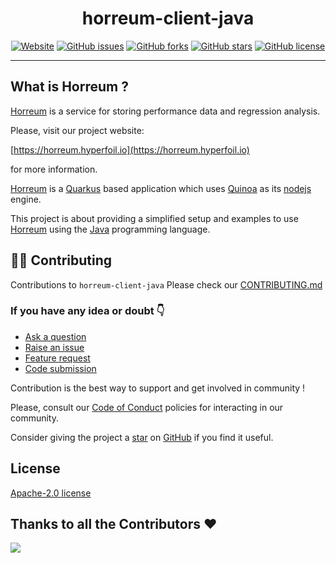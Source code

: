 <div align="center">

# horreum-client-java

<a href="https://horreum.hyperfoil.io/"><img alt="Website" src="https://img.shields.io/website?up_message=live&url=https%3A%2F%2Fhorreum.hyperfoil.io/"></a>
<a href="https://github.com/Hyperfoil/horreum-client-java/issues"><img alt="GitHub issues" src="https://img.shields.io/github/issues/Hyperfoil/horreum-client-java"></a>
<a href="https://github.com/Hyperfoil/horreum-client-java/fork"><img alt="GitHub forks" src="https://img.shields.io/github/forks/Hyperfoil/horreum-client-java"></a>
<a href="https://github.com/Hyperfoil/horreum-client-java/stargazers"><img alt="GitHub stars" src="https://img.shields.io/github/stars/Hyperfoil/horreum-client-java"></a>
<a href="https://github.com/Hyperfoil/horreum-client-java/blob/main/LICENSE"><img alt="GitHub license" src="https://img.shields.io/github/license/Hyperfoil/horreum-client-java"></a> 

</div>

---
## What is Horreum ?

[Horreum](https://github.com/Hyperfoil/Horreum) is a service for storing performance data and regression analysis.

Please, visit our project website: 

[https://horreum.hyperfoil.io](https://horreum.hyperfoil.io)

for more information.

[Horreum](https://github.com/Hyperfoil/Horreum) is a [Quarkus](https://quarkus.io/) based application which uses
[Quinoa](https://quarkiverse.github.io/quarkiverse-docs/quarkus-quinoa/dev/) as its [nodejs](https://nodejs.org/en) engine.

This project is about providing a simplified setup and examples to use 
[Horreum](https://github.com/Hyperfoil/Horreum) using the [Java](https://www.java.com/en/) programming language.

## 🧑‍💻 Contributing

Contributions to `horreum-client-java` Please check our [CONTRIBUTING.md](./CONTRIBUTING.md)

### If you have any idea or doubt 👇

* [Ask a question](https://github.com/Hyperfoil/horreum-client-java/discussions)
* [Raise an issue](https://github.com/Hyperfoil/horreum-client-java/issues)
* [Feature request](https://github.com/Hyperfoil/horreum-client-java/issues)
* [Code submission](https://github.com/Hyperfoil/horreum-client-java/pulls)

Contribution is the best way to support and get involved in community !

Please, consult our [Code of Conduct](./CODE_OF_CONDUCT.md) policies for interacting in our
community.

Consider giving the project a [star](https://github.com/Hyperfoil/horreum-client-java/stargazers) on
[GitHub](https://github.com/Hyperfoil/horreum-client-java/) if you find it useful.

## License

[Apache-2.0 license](https://opensource.org/licenses/Apache-2.0)

## Thanks to all the Contributors ❤️

<img src="https://contrib.rocks/image?repo=Hyperfoil/horreum-client-java" />
